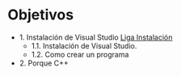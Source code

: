 # Objetivos

* 1\. Instalación de Visual Studio [Liga Instalación](https://visualstudio.microsoft.com/es/downloads/)
  * 1.1\. Instalación de Visual Studio.
  * 1.2\. Como crear un programa
* 2\. Porque C++
